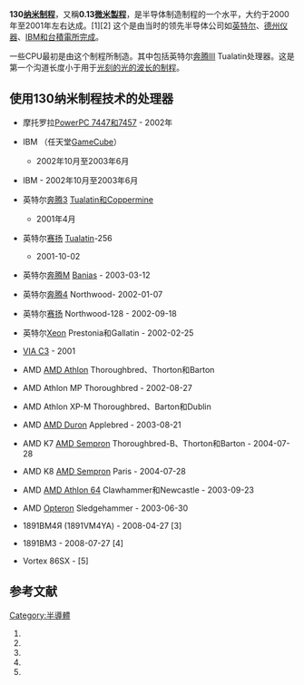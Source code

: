 **130[纳米制程](../Page/纳米.md "wikilink")**，又稱**0.13[微米製程](../Page/微米.md "wikilink")**，是半导体制造制程的一个水平，大约于2000年至2001年左右达成。\[1\]\[2\]
这个是由当时的领先半导体公司如[英特尔](../Page/英特尔.md "wikilink")、[德州仪器](../Page/德州仪器.md "wikilink")、[IBM和](../Page/IBM.md "wikilink")[台積電所完成](https://zh.wikipedia.org/wiki/台灣積體電路製造公司 "wikilink")。

一些CPU最初是由这个制程所制造。其中包括英特尔[奔腾III](https://zh.wikipedia.org/wiki/奔腾III "wikilink")
Tualatin处理器。这是第一个沟道长度小于用于[光刻的光的](../Page/光刻.md "wikilink")[波长的制程](../Page/波长.md "wikilink")。

## 使用130纳米制程技术的处理器

  - 摩托罗拉[PowerPC
    7447和7457](https://zh.wikipedia.org/wiki/PowerPC_G4 "wikilink") -
    2002年

  - IBM
    （任天堂[GameCube](https://zh.wikipedia.org/wiki/GameCube "wikilink")）
    - 2002年10月至2003年6月

  - IBM  - 2002年10月至2003年6月

  - 英特尔[奔腾3](https://zh.wikipedia.org/wiki/奔腾3 "wikilink")
    [Tualatin和](https://zh.wikipedia.org/wiki/Pentium_III "wikilink")[Coppermine](https://zh.wikipedia.org/wiki/Pentium_III "wikilink")
    - 2001年4月

  - 英特尔[赛扬](https://zh.wikipedia.org/wiki/赛扬 "wikilink")
    [Tualatin](https://zh.wikipedia.org/wiki/Pentium_III "wikilink")-256
    - 2001-10-02

  - 英特尔[奔腾M](../Page/奔腾M.md "wikilink")
    [Banias](https://zh.wikipedia.org/wiki/Pentium_M "wikilink") -
    2003-03-12

  - 英特尔[奔腾4](../Page/奔腾4.md "wikilink") Northwood- 2002-01-07

  - 英特尔[赛扬](https://zh.wikipedia.org/wiki/赛扬 "wikilink") Northwood-128 -
    2002-09-18

  - 英特尔[Xeon](https://zh.wikipedia.org/wiki/Xeon "wikilink")
    Prestonia和Gallatin - 2002-02-25

  - [VIA C3](../Page/VIA_C3.md "wikilink") - 2001

  - AMD [AMD Athlon](../Page/AMD_Athlon.md "wikilink")
    Thoroughbred、Thorton和Barton

  - AMD Athlon MP Thoroughbred - 2002-08-27

  - AMD Athlon XP-M Thoroughbred、Barton和Dublin

  - AMD [AMD Duron](../Page/AMD_Duron.md "wikilink") Applebred -
    2003-08-21

  - AMD K7 [AMD Sempron](../Page/AMD_Sempron.md "wikilink")
    Thoroughbred-B、Thorton和Barton - 2004-07-28

  - AMD K8 [AMD Sempron](../Page/AMD_Sempron.md "wikilink") Paris -
    2004-07-28

  - AMD [AMD Athlon 64](../Page/AMD_Athlon_64.md "wikilink")
    Clawhammer和Newcastle - 2003-09-23

  - AMD [Opteron](../Page/Opteron.md "wikilink") Sledgehammer -
    2003-06-30

  - 1891ВМ4Я (1891VM4YA) - 2008-04-27 \[3\]

  - 1891BM3 - 2008-07-27 \[4\]

  - Vortex 86SX - \[5\]

## 参考文献

[Category:半導體](https://zh.wikipedia.org/wiki/Category:半導體 "wikilink")

1.
2.
3.
4.
5.